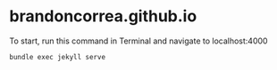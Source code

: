 # brandoncorrea.github.io

To start, run this command in Terminal and navigate to localhost:4000
```
bundle exec jekyll serve
```
